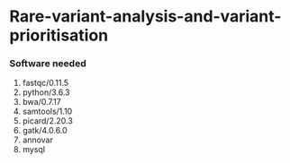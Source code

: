 # Rare-variant-analysis-and-variant-prioritisation 

### Software needed 
1) fastqc/0.11.5
2) python/3.6.3
3) bwa/0.7.17
4) samtools/1.10
5) picard/2.20.3
6) gatk/4.0.6.0
7) annovar
8) mysql
